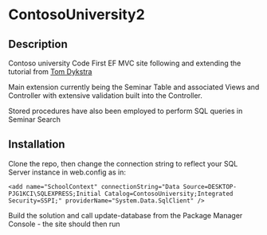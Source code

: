 # ContosoUniversity2

## Description 

Contoso university Code First EF MVC site following and extending the tutorial from [Tom Dykstra](https://docs.microsoft.com/en-us/aspnet/mvc/overview/getting-started/getting-started-with-ef-using-mvc/creating-an-entity-framework-data-model-for-an-asp-net-mvc-application)

Main extension currently being the Seminar Table and associated Views and Controller with extensive validation built into the Controller. 

Stored procedures have also been employed to perform SQL queries in Seminar Search

## Installation

Clone the repo, then change the connection string to reflect your SQL Server instance in web.config as in:

``` <add name="SchoolContext" connectionString="Data Source=DESKTOP-PJG1KCI\SQLEXPRESS;Initial Catalog=ContosoUniversity;Integrated Security=SSPI;" providerName="System.Data.SqlClient" /> ```

Build the solution and call update-database from the Package Manager Console - the site should then run

